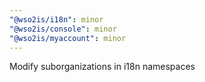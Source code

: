 ```yaml
---
"@wso2is/i18n": minor
"@wso2is/console": minor
"@wso2is/myaccount": minor
---
```


Modify suborganizations in i18n namespaces
